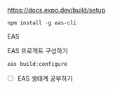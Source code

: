 https://docs.expo.dev/build/setup


```powershell
npm install -g eas-cli
```

EAS

EAS 프로젝트 구성하기
``` powershell
eas build:configure
```

 
 
 - [ ] EAS 생태계 공부하기
